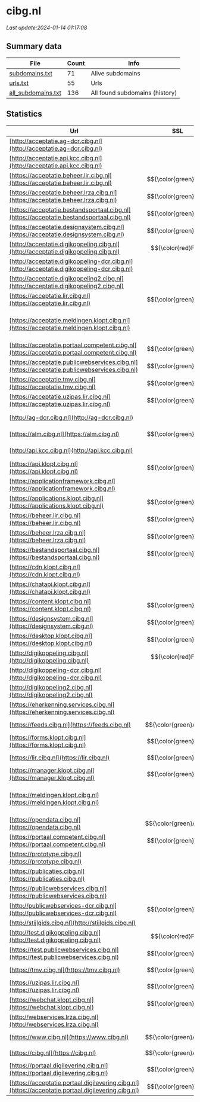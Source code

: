 # cibg.nl
*Last update:2024-01-14 01:17:08*
## Summary data
| File       | Count | Info |
|------------|-------|------|
|[subdomains.txt](/data/cibg/subdomains.txt)|71|Alive subdomains|
|[urls.txt](/data/cibg/urls.txt)|55|Urls|
|[all_subdomains.txt](/data/cibg/all_subdomains.txt)|136|All found subdomains (history)|
## Statistics
| Url | SSL | Server | Cookie | HSTS | CSP | XFO | XXP | RP | Tech |
|------------|-------|------|------|------|------|------|------|------|------|
|[http://acceptatie.ag-dcr.cibg.nl](http://acceptatie.ag-dcr.cibg.nl)| | | | | | | |:white_check_mark: |F5 BigIP|
|[http://acceptatie.api.kcc.cibg.nl](http://acceptatie.api.kcc.cibg.nl)| | | | | | | |:white_check_mark: |F5 BigIP|
|[https://acceptatie.beheer.lir.cibg.nl](https://acceptatie.beheer.lir.cibg.nl)| $${\color{green}A}$$ |-| |:white_check_mark: | |:white_check_mark: |:white_check_mark: |:white_check_mark: |HSTS|
|[https://acceptatie.beheer.lrza.cibg.nl](https://acceptatie.beheer.lrza.cibg.nl)| $${\color{green}A}$$ |-| |:white_check_mark: | |:white_check_mark: |:white_check_mark: |:white_check_mark: |HSTS|
|[https://acceptatie.bestandsportaal.cibg.nl](https://acceptatie.bestandsportaal.cibg.nl)| $${\color{green}A}$$ |-| |:white_check_mark: | |:white_check_mark: |:white_check_mark: |:white_check_mark: |HSTS|
|[https://acceptatie.designsystem.cibg.nl](https://acceptatie.designsystem.cibg.nl)| $${\color{green}A}$$ |-| |:white_check_mark: | |:white_check_mark: |:white_check_mark: |:white_check_mark: |HSTS|
|[http://acceptatie.digikoppeling.cibg.nl](http://acceptatie.digikoppeling.cibg.nl)| $${\color{red}F}$$ | | | | | | |:white_check_mark: ||
|[http://acceptatie.digikoppeling-dcr.cibg.nl](http://acceptatie.digikoppeling-dcr.cibg.nl)| | | | | | | |:white_check_mark: |F5 BigIP|
|[http://acceptatie.digikoppeling2.cibg.nl](http://acceptatie.digikoppeling2.cibg.nl)| | | | | | | |:white_check_mark: |F5 BigIP|
|[https://acceptatie.lir.cibg.nl](https://acceptatie.lir.cibg.nl)| $${\color{green}A}$$ |-| |:white_check_mark: | |:white_check_mark: |:white_check_mark: |:white_check_mark: |HSTS|
|[https://acceptatie.meldingen.klopt.cibg.nl](https://acceptatie.meldingen.klopt.cibg.nl)| | | | | | | |:white_check_mark: |Amazon ALB Amazon We...|
|[https://acceptatie.portaal.competent.cibg.nl](https://acceptatie.portaal.competent.cibg.nl)| $${\color{green}A}$$ |-| |:white_check_mark: | |:white_check_mark: |:white_check_mark: |:white_check_mark: |HSTS|
|[https://acceptatie.publicwebservices.cibg.nl](https://acceptatie.publicwebservices.cibg.nl)| $${\color{green}A}$$ |-| |:white_check_mark: | |:white_check_mark: |:white_check_mark: |:white_check_mark: |HSTS|
|[https://acceptatie.tmv.cibg.nl](https://acceptatie.tmv.cibg.nl)| $${\color{green}A}$$ |-| |:white_check_mark: | |:white_check_mark: |:white_check_mark: |:white_check_mark: |HSTS|
|[https://acceptatie.uzipas.lir.cibg.nl](https://acceptatie.uzipas.lir.cibg.nl)| $${\color{green}A}$$ |-| |:white_check_mark: | |:white_check_mark: |:white_check_mark: |:white_check_mark: |HSTS|
|[http://ag-dcr.cibg.nl](http://ag-dcr.cibg.nl)| | | | | | | |:white_check_mark: |F5 BigIP|
|[https://alm.cibg.nl](https://alm.cibg.nl)| $${\color{green}A}$$ |-| |:white_check_mark: | | |:white_check_mark: |:white_check_mark: |:white_check_mark: |Basic HSTS|
|[http://api.kcc.cibg.nl](http://api.kcc.cibg.nl)| | | | | | | |:white_check_mark: |F5 BigIP|
|[https://api.klopt.cibg.nl](https://api.klopt.cibg.nl)| $${\color{green}A}$$ | | | | | | |:white_check_mark: ||
|[https://applicationframework.cibg.nl](https://applicationframework.cibg.nl)| | | | | | | |:white_check_mark: |Basic HSTS|
|[https://applications.klopt.cibg.nl](https://applications.klopt.cibg.nl)| $${\color{green}A}$$ | |:warning: | | | | |:white_check_mark: |PHP|
|[https://beheer.lir.cibg.nl](https://beheer.lir.cibg.nl)| $${\color{green}A}$$ |-| |:white_check_mark: | |:white_check_mark: |:white_check_mark: |:white_check_mark: |HSTS|
|[https://beheer.lrza.cibg.nl](https://beheer.lrza.cibg.nl)| $${\color{green}A}$$ |-| |:white_check_mark: | |:white_check_mark: |:white_check_mark: |:white_check_mark: |HSTS|
|[https://bestandsportaal.cibg.nl](https://bestandsportaal.cibg.nl)| $${\color{green}A}$$ |-| |:white_check_mark: | |:white_check_mark: |:white_check_mark: |:white_check_mark: |HSTS|
|[https://cdn.klopt.cibg.nl](https://cdn.klopt.cibg.nl)| | | | | | | |:white_check_mark: ||
|[https://chatapi.klopt.cibg.nl](https://chatapi.klopt.cibg.nl)| | | | | | | |:white_check_mark: ||
|[https://content.klopt.cibg.nl](https://content.klopt.cibg.nl)| $${\color{green}A}$$ | | | | | | |:white_check_mark: ||
|[https://designsystem.cibg.nl](https://designsystem.cibg.nl)| $${\color{green}A}$$ |-| |:white_check_mark: | | |:white_check_mark: |:white_check_mark: |:white_check_mark: |HSTS|
|[https://desktop.klopt.cibg.nl](https://desktop.klopt.cibg.nl)| $${\color{green}A}$$ | | | | | | |:white_check_mark: |PHP|
|[http://digikoppeling.cibg.nl](http://digikoppeling.cibg.nl)| $${\color{red}F}$$ | | | | | | |:white_check_mark: ||
|[http://digikoppeling-dcr.cibg.nl](http://digikoppeling-dcr.cibg.nl)| | | | | | | |:white_check_mark: |F5 BigIP|
|[http://digikoppeling2.cibg.nl](http://digikoppeling2.cibg.nl)| | | | | | | |:white_check_mark: |F5 BigIP|
|[https://eherkenning.services.cibg.nl](https://eherkenning.services.cibg.nl)| | | | | | | |:white_check_mark: |HSTS|
|[https://feeds.cibg.nl](https://feeds.cibg.nl)| $${\color{green}A+}$$ |nginx| |:white_check_mark: | | |:white_check_mark: |:white_check_mark: |:white_check_mark: |HSTS Nginx|
|[https://forms.klopt.cibg.nl](https://forms.klopt.cibg.nl)| $${\color{green}A}$$ | | | | | | |:white_check_mark: ||
|[https://lir.cibg.nl](https://lir.cibg.nl)| $${\color{green}A}$$ |-| |:white_check_mark: | |:white_check_mark: |:white_check_mark: |:white_check_mark: |HSTS|
|[https://manager.klopt.cibg.nl](https://manager.klopt.cibg.nl)| $${\color{green}A}$$ | |:warning: | | | | |:white_check_mark: ||
|[https://meldingen.klopt.cibg.nl](https://meldingen.klopt.cibg.nl)| | | | | | | |:white_check_mark: |Amazon ALB Amazon We...|
|[https://opendata.cibg.nl](https://opendata.cibg.nl)| $${\color{green}A+}$$ |nginx| |:white_check_mark: | | |:white_check_mark: |:white_check_mark: |:white_check_mark: |HSTS Nginx|
|[https://portaal.competent.cibg.nl](https://portaal.competent.cibg.nl)| $${\color{green}A}$$ |-| |:white_check_mark: | |:white_check_mark: |:white_check_mark: |:white_check_mark: |HSTS|
|[https://prototype.cibg.nl](https://prototype.cibg.nl)| | | | | | | |:white_check_mark: |Basic HSTS|
|[https://publicaties.cibg.nl](https://publicaties.cibg.nl)| | | | | | | |:white_check_mark: |HSTS|
|[https://publicwebservices.cibg.nl](https://publicwebservices.cibg.nl)| | | | | | | |:white_check_mark: |HSTS|
|[http://publicwebservices-dcr.cibg.nl](http://publicwebservices-dcr.cibg.nl)| $${\color{green}A}$$ |-| |:white_check_mark: | | |:white_check_mark: |:white_check_mark: |:white_check_mark: |F5 BigIP|
|[http://stijlgids.cibg.nl](http://stijlgids.cibg.nl)| | | | | | | |:white_check_mark: ||
|[http://test.digikoppeling.cibg.nl](http://test.digikoppeling.cibg.nl)| $${\color{red}F}$$ |-| | | |:white_check_mark: |:white_check_mark: |:white_check_mark: ||
|[https://test.publicwebservices.cibg.nl](https://test.publicwebservices.cibg.nl)| $${\color{green}A}$$ |-| |:white_check_mark: | | |:white_check_mark: |:white_check_mark: |:white_check_mark: |HSTS|
|[https://tmv.cibg.nl](https://tmv.cibg.nl)| $${\color{green}A}$$ |-| |:white_check_mark: | | |:white_check_mark: |:white_check_mark: |:white_check_mark: |HSTS|
|[https://uzipas.lir.cibg.nl](https://uzipas.lir.cibg.nl)| $${\color{green}A}$$ |-| |:white_check_mark: | | |:white_check_mark: |:white_check_mark: |:white_check_mark: |HSTS|
|[https://webchat.klopt.cibg.nl](https://webchat.klopt.cibg.nl)| $${\color{green}A}$$ | | | | | | |:white_check_mark: ||
|[http://webservices.lrza.cibg.nl](http://webservices.lrza.cibg.nl)| | | | | | | |:white_check_mark: |F5 BigIP|
|[https://www.cibg.nl](https://www.cibg.nl)| $${\color{green}A+}$$ |nginx| |:white_check_mark: | |:warning: |:white_check_mark: |:white_check_mark: |:white_check_mark: |Bloomreach HSTS Ngin...|
|[https://cibg.nl](https://cibg.nl)| $${\color{green}A+}$$ |nginx| |:white_check_mark: | |:warning: |:white_check_mark: |:white_check_mark: |:white_check_mark: |HSTS Nginx|
|[https://portaal.digilevering.cibg.nl](https://portaal.digilevering.cibg.nl)| $${\color{green}A}$$ |-| |:white_check_mark: | | |:white_check_mark: |:white_check_mark: |:white_check_mark: |HSTS|
|[https://acceptatie.portaal.digilevering.cibg.nl](https://acceptatie.portaal.digilevering.cibg.nl)| $${\color{green}A}$$ |-| |:white_check_mark: | |:white_check_mark: |:white_check_mark: |:white_check_mark: |HSTS|